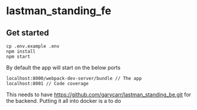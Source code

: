 # lastman_standing_fe

## Get started
```
cp .env.example .env
npm install
npm start
```

By default the app will start on the below ports
```
localhost:8000/webpack-dev-server/bundle // The app
localhost:8001 // Code coverage
```

This needs to have https://github.com/garycarr/lastman_standing_be.git for the backend.
Putting it all into docker is a to do
